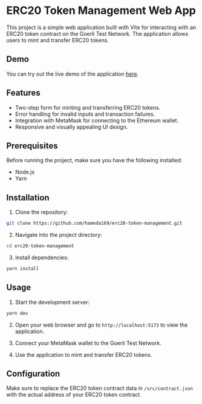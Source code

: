 # ERC20 Token Management Web App

This project is a simple web application built with Vite for interacting with an ERC20 token contract on the Goerli Test Network. The application allows users to mint and transfer ERC20 tokens.

## Demo

You can try out the live demo of the application [here](https://erc20.hameda169.ir).

## Features

- Two-step form for minting and transferring ERC20 tokens.
- Error handling for invalid inputs and transaction failures.
- Integration with MetaMask for connecting to the Ethereum wallet.
- Responsive and visually appealing UI design.

## Prerequisites

Before running the project, make sure you have the following installed:

- Node.js
- Yarn

## Installation

1. Clone the repository: 
```bash
git clone https://github.com/hameda169/erc20-token-management.git
```

2. Navigate into the project directory: 
```bash
cd erc20-token-management
```

3. Install dependencies:
```bash
yarn install
```

## Usage

1. Start the development server:
```bash
yarn dev
```

2. Open your web browser and go to `http://localhost:5173` to view the application.

3. Connect your MetaMask wallet to the Goerli Test Network.

4. Use the application to mint and transfer ERC20 tokens.

## Configuration

Make sure to replace the ERC20 token contract data in ```/src/contract.json``` with the actual address of your ERC20 token contract.
